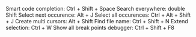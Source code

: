 Smart code completion: Ctrl + Shift + Space
Search everywhere: double Shift
Select next occurence: Alt + J
Select all occurences: Ctrl + Alt + Shift + J
Create multi cursors: Alt + Shift
Find file name: Ctrl + Shift + N
Extend selection: Ctrl + W
Show all break points debugger: Ctrl + Shift + F8
